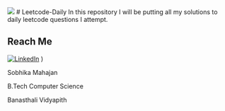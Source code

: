 <img src="https://cdn.cdo.mit.edu/wp-content/uploads/sites/67/2021/01/0_zuhXdNAIUoxEem4-.png">
# Leetcode-Daily
In this repository I will be putting all my solutions to daily leetcode questions I attempt.

## Reach Me
[![LinkedIn](https://img.shields.io/badge/LinkedIn-connect-blue.svg?logo=linkedin&logoColor=white)](https://www.linkedin.com/in/sobhika-mahajan-16776b1b8/) )

Sobhika Mahajan

B.Tech Computer Science

Banasthali Vidyapith



